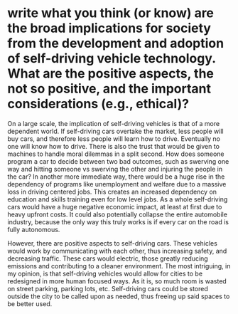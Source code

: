 # write what you think (or know) are the broad implications for society from the development and adoption of self-driving vehicle technology. What are the positive aspects, the not so positive, and the important considerations (e.g., ethical)?
On a large scale, the implication of self-driving vehicles is that of a more dependent world. If self-driving cars overtake the market, less people will buy cars, and therefore less people will learn how to drive. Eventually no one will know how to drive. There is also the trust that would be given to machines to handle moral dilemmas in a split second. How does someone program a car to decide between two bad outcomes, such as swerving one way and hitting someone vs swerving the other and injuring the people in the car? In another more immediate way, there would be a huge rise in the dependency of programs like unemployment and welfare due to a massive loss in driving centered jobs. This creates an increased dependency on education and skills training even for low level jobs. As a whole self-driving cars would have a huge negative economic impact, at least at first due to heavy upfront costs. It could also potentially collapse the entire automobile industry, because the only way this truly works is if every car on the road is fully autonomous. 

However, there are positive aspects to self-driving cars. These vehicles would work by communicating with each other, thus increasing safety, and decreasing traffic. These cars would electric, those greatly reducing emissions and contributing to a cleaner environment. The most intriguing, in my opinion, is that self-driving vehicles would allow for cities to be redesigned in more human focused ways. As it is, so much room is wasted on street parking, parking lots, etc. Self-driving cars could be stored outside the city to be called upon as needed, thus freeing up said spaces to be better used. 
